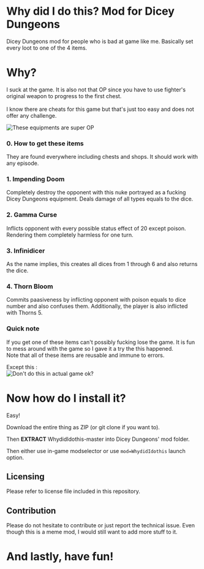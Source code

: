 # Why did I do this? Mod for Dicey Dungeons
Dicey Dungeons mod for people who is bad at game like me. Basically set every loot to one of the 4 items.

# Why?
I suck at the game. It is also not that OP since you have to use fighter's original weapon to progress to the first chest. <br><br>
I know there are cheats for this game but that's just too easy and does not offer any challenge. 

![These equipments are super OP](https://cdn.discordapp.com/attachments/424216831771934733/626827507869417483/unknown.png)

### 0. How to get these items

They are found everywhere including chests and shops. It should work with any episode.

### 1. Impending Doom
Completely destroy the opponent with this nuke portrayed as a fucking Dicey Dungeons equipment. Deals damage of all types equals to the dice.

### 2. Gamma Curse
Inflicts opponent with every possible status effect of 20 except poison. Rendering them completely harmless for one turn.

### 3. Infinidicer
As the name implies, this creates all dices from 1 through 6 and also returns the dice.

### 4. Thorn Bloom
Commits paasiveness by inflicting opponent with poison equals to dice number and also confuses them. Additionally, the player is also inflicted with Thorns 5.

### Quick note
If you get one of these items can't possibly fucking lose the game. It is fun to mess around with the game so I gave it a try the this happened.<br>
Note that all of these items are reusable and immune to errors.

Except this :<br>
![Don't do this in actual game ok?](https://cdn.discordapp.com/attachments/624105826499690526/626833010053873664/ZMEMetfwYR.gif)

# Now how do I install it?
Easy!

Download the entire thing as ZIP (or git clone if you want to).<br>

Then **EXTRACT** WhydidIdothis-master into Dicey Dungeons' mod folder. <br>

Then either use in-game modselector or use `mod=WhydidIdothis` launch option.

## Licensing

Please refer to license file included in this repository.

## Contribution

Please do not hesitate to contribute or just report the technical issue. Even though this is a meme mod, I would still want to add more stuff to it.

<h1> And lastly, have fun!</h1>
